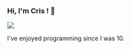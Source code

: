 ### Hi, I'm Cris ! 👋

<img src="https://github-readme-stats.vercel.app/api?username=cris691&show_icons=true&hide_border=true&theme=radical&count_private=true" />

I've enjoyed programming since I was 10.

